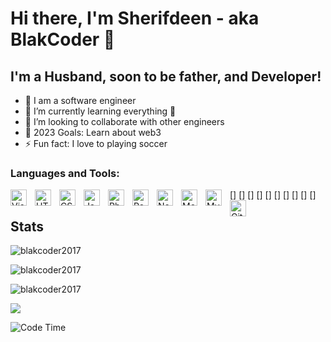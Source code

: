 # Hi there, I'm Sherifdeen - aka BlakCoder 👋 


## I'm a Husband, soon to be father,  and Developer!

- 🔭 I am a software engineer
- 🌱 I’m currently learning everything 🤣
- 👯 I’m looking to collaborate with other engineers
- 🥅 2023 Goals: Learn about web3
- ⚡ Fun fact: I love to playing soccer

### Languages and Tools:

[<img align="left" alt="Visual Studio Code" width="26px" src="https://cdn.jsdelivr.net/gh/devicons/devicon/icons/vscode/vscode-original.svg" style="padding-right:10px;"/>]
[<img align="left" alt="HTML5" width="26px" src="https://cdn.jsdelivr.net/gh/devicons/devicon/icons/html5/html5-original.svg" style="padding-right:10px;"/>]
[<img align="left" alt="CSS3" width="26px" src="https://cdn.jsdelivr.net/gh/devicons/devicon/icons/css3/css3-original.svg" style="padding-right:10px;"/>]
[<img align="left" alt="JavaScript" width="26px" src="https://cdn.jsdelivr.net/gh/devicons/devicon/icons/javascript/javascript-original.svg" style="padding-right:10px;"/>]
[<img align="left" alt="Php" width="26px" src="https://cdn.jsdelivr.net/gh/devicons/devicon/icons/php/php-original.svg" style="padding-right:10px;"/>]
[<img align="left" alt="React" width="26px" src="https://cdn.jsdelivr.net/gh/devicons/devicon/icons/react/react-original.svg" style="padding-right:10px;"/>]
[<img align="left" alt="Node.js" width="26px" src="https://cdn.jsdelivr.net/gh/devicons/devicon/icons/nodejs/nodejs-original.svg" style="padding-right:10px;"/>]
[<img align="left" alt="MongoDB" width="26px" src="https://cdn.jsdelivr.net/gh/devicons/devicon/icons/mongodb/mongodb-original.svg" style="padding-right:10px;"/>]
[<img align="left" alt="MySQL" width="26px" src="https://cdn.jsdelivr.net/gh/devicons/devicon/icons/mysql/mysql-original.svg" style="padding-right:10px;"/>]
[<img align="left" alt="Git" width="26px" src="https://cdn.jsdelivr.net/gh/devicons/devicon/icons/git/git-original.svg" style="padding-right:10px;"/>]


## Stats

<p><img src="https://github-readme-stats.vercel.app/api?username=blakcoder2017&theme=material-palenight&hide_border=false&include_all_commits=false&count_private=false" alt="blakcoder2017" /></p>
<p><img src="https://github-readme-streak-stats.herokuapp.com/?user=blakcoder2017&theme=material-palenight&hide_border=false" alt="blakcoder2017" /></p>
<p><img src="https://github-readme-stats.vercel.app/api/top-langs/?username=blakcoder2017&theme=material-palenight&hide_border=false&include_all_commits=false&count_private=false&layout=compact" alt="blakcoder2017" /></p>

![](https://github-profile-trophy.vercel.app/?username=blakcoder2017&theme=dracula&no-frame=false&no-bg=false&margin-w=4)

<!--START_SECTION:waka-->
![Code Time](http://img.shields.io/badge/Code%20Time-3%2C099%20hrs%2038%20mins-blue)
